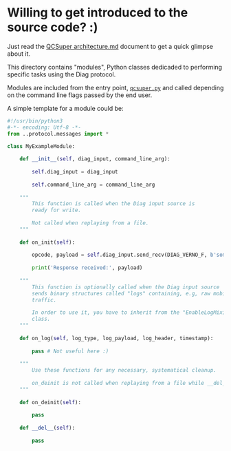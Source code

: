 # Willing to get introduced to the source code? :)

Just read the [QCSuper architecture.md](../../docs/QCSuper%20architecture.md) document to get a quick glimpse about it.

This directory contains "modules", Python classes dedicaded to performing specific tasks using the Diag protocol.

Modules are included from the entry point, [`qcsuper.py`](../../qcsuper.py) and called depending on the command line flags passed by the end user.

A simple template for a module could be:

```python
#!/usr/bin/python3
#-*- encoding: Utf-8 -*-
from ..protocol.messages import *

class MyExampleModule:
    
    def __init__(self, diag_input, command_line_arg):
        
        self.diag_input = diag_input
        
        self.command_line_arg = command_line_arg
    
    """
        This function is called when the Diag input source is
        ready for write.
        
        Not called when replaying from a file.
    """
    
    def on_init(self):
    
        opcode, payload = self.diag_input.send_recv(DIAG_VERNO_F, b'some raw payload')
        
        print('Response received:', payload)
    
    """
        This function is optionally called when the Diag input source
        sends binary structures called "logs" containing, e.g, raw mobile
        traffic.
        
        In order to use it, you have to inherit from the "EnableLogMixin"
        class.
    """
    
    def on_log(self, log_type, log_payload, log_header, timestamp):
    
        pass # Not useful here :)
    
    """
        Use these functions for any necessary, systematical cleanup.
        
        on_deinit is not called when replaying from a file while __del__ is.
    """
    
    def on_deinit(self):
    
        pass
    
    def __del__(self):
    
        pass
```
